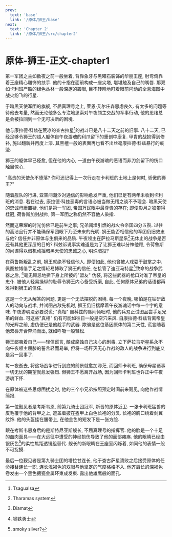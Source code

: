 ```yaml
---
prev:
  text: 'base'
  link: '/原体/狮王/base'
next:
  text: 'Chapter 2'
  link: '/原体/狮王/src/chapter2'
---
```


# 原体-狮王-正文-chapter1

第一军团之主如数夜之前一般坐着, 背靠象牙与黑曜石装饰的华丽王座, 肘弯倚靠着王座精心雕饰的扶手. 他的十指在面前构成一座尖塔, 堪堪触及自己的嘴唇. 那双如卡利班严酷的绿色丛林一般深邃的碧眼, 目不转睛地盯着眼前闪动的全息海图中战火纷飞的行星.

于暗黑天使军团的旗舰, 不屈真理号之上, 莱恩·艾尔庄森思虑良久. 有太多的问题等待他去考量, 然而无论他多么专注地思索对午夜领主交战的军事行动, 他的思绪总是会被拉回到一个无可决断的困境.

他与康拉德·科兹在荒凉的查古拉星[^1]的战斗已是八十二天之前的旧事. 八十二天, 已经足够令狮王的超人躯体自午夜游魂的利爪留下的重创中康复. 甲胄的战损得到修补, 施以翻新并再度上漆. 其黑檀一般的表面再也看不出丝毫康拉德·科兹暴行的痕迹.

狮王的躯体早已痊愈, 但在他的内心, 一道由午夜游魂的恶语而非刀剑留下的伤口触目惊心.

"高贵的天使永不堕落? 你可还记得上一次行走在卡利班的土地上是何时, 骄傲的狮王?"

随着舰队的行进, 亚空间潮汐对通信的影响愈发严重, 他们已足有两年未收到卡利班的消息. 若在过去, 康拉德·科兹恶毒的言语必被当做无稽之谈不予理会. 暗黑天使的忠诚毋庸置疑. 他们是第一军团, 帝国万民眼中最尊贵的存在; 即便影月之狼攀得桂冠, 荷鲁斯加封战帅, 第一军团之称仍然不容他人染指.

然而这荣耀的时光仿佛已是前生之事; 兄弟阋墙引燃的战火令帝国四分五裂. 过往的高洁品行并不能确保军团眼下乃至未来的光明. 狮王能否相信他的军团仍旧效忠与他? 信任并非原体与生俱来的品质. 午夜领主在萨拉马斯星系[^2]无休止的战争是否还有其他更深层的目的? 科兹诉说事实难道是为了让狮王难以分神他顾, 令荷鲁斯的间谍得以借机动摇暗黑天使的忠诚之心, 明珠暗投?

在荷鲁斯叛乱之前, 狮王就绝不轻信他人. 即便如此, 他也曾被人戏耍于鼓掌之中. 佩图拉博借手足之情轻易博取了狮王的信任, 在接管了迪亚马特星[^3]致命的战争武器之后, [^4]毫无顾忌地撕下身上所披的"盟友" 伪装, 将这些武器的枪口对准了帝皇的忠仆. 被他人轻易操纵的耻辱令狮王内心备受折磨, 自此, 任何原体兄弟的话语都再难得到狮王的信任.

这是一个无从解答的问题, 更是一个无法摆脱的困境. 每一个夜晚, 哪怕是在钻研敌人的动向与战术, 并试图占敌先机时, 狮王仍旧揣摩着午夜游魂话中每一个字的意味. 午夜游魂没必要说谎; "真相" 自科兹的唇间倾吐时, 他的兵刃正试图品尝手足兄弟的鲜血. 可这些"真相" 仍有可能如往日一般是空穴来风. 自康拉德·科兹背离帝皇的光辉之前, 虚伪便已是他趁手的武器. 欺骗是这位基因原体的第二天性, 谎言随着他双唇开合奔涌而出, 就如呼吸一般轻松.

狮王鄙夷着自己——轻信谎言, 酿成腐蚀自己决心的剧毒. 立下萨拉马斯星系永不向午夜领主屈膝的誓言轻而易举, 但将一场歼灭无心作战的敌人的战争进行到底又是另一回事了.

每一夜逝去, 将这场战争进行到底的前景就愈加渺茫, 而回师卡利班, 确保母星诸事一切无忧的期望就愈发强烈. 但狮王不愿离开战场, 因为回师卡利班也许正中午夜游魂下怀.

在原体被这些思虑困扰之时, 他的三个小兄弟按照预定时间前来觐见, 向他作战情简报.

第一位觐见者是考斯韦恩, 前第九骑士团冠军, 新晋的原体近卫. 一张卡利班猛兽的皮毛覆于他的背甲之上, 遮盖着披在盔甲上白色长袍的分叉. 长袍的胸口绣着剑翼纹饰. 他的头盔挂在腰带上, 在他金色的短发下是一张方脸.

跟在考斯韦恩身后的是斯特尼亚斯舰长, 不屈真理号的指挥官. 他的脸是一个十足的血肉面具——在大远征中遭受的神经损伤导致了他的面部瘫痪. 他的眼睛已经由银灰色[^5]的柔性焦距透镜组替代. 舰长的新眼睛在王座室闪烁着, 如同他的表情一般不可捉摸.

最后一位觐见者是第九骑士团的塔拉甘连长, 他于查古萨星溃败之后接受原体的任命接替连长一职. 连长浅褐色的双眼与他坚定的气度格格不入. 他齐肩长的深褐色卷发由一个黑色搪瓷金属环束成发束. 露出他雄鹰般的面孔.

[^1]: Tsagualsa

[^2]: Tharamas system

[^3]: Diamat

[^4]: 钢铁勇士

[^5]: smoky silver?
